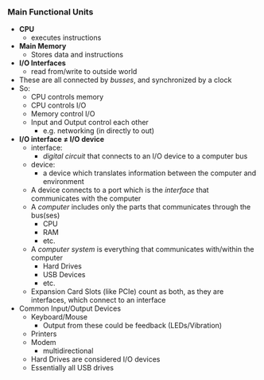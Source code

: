 ### Main Functional Units
- **CPU**
	- executes instructions
- **Main Memory**
	- Stores data and instructions
- **I/O Interfaces**
	- read from/write to outside world
- These are all connected by *busses*, and synchronized by a clock
- So:
	- CPU controls memory
	- CPU controls I/O
	- Memory control I/O
	- Input and Output control each other
		- e.g. networking (in directly to out)
- **I/O interface $\ne$ I/O device**
	- interface:
		- *digital circuit* that connects to an I/O device to a computer bus
	- device:
		- a device which translates information between the computer and environment
	- A device connects to a port which is the *interface* that communicates with the computer
	- A *computer* includes only the parts that communicates through the bus(ses)
		- CPU
		- RAM
		- etc.
	- A *computer system* is everything that communicates with/within the computer
		- Hard Drives
		- USB Devices
		- etc.
	- Expansion Card Slots (like PCIe) count as both, as they are interfaces, which connect to an interface
- Common Input/Output Devices
	- Keyboard/Mouse
		- Output from these could be feedback (LEDs/Vibration)
	- Printers
	- Modem
		- multidirectional
	- Hard Drives are considered I/O devices
	- Essentially all USB drives